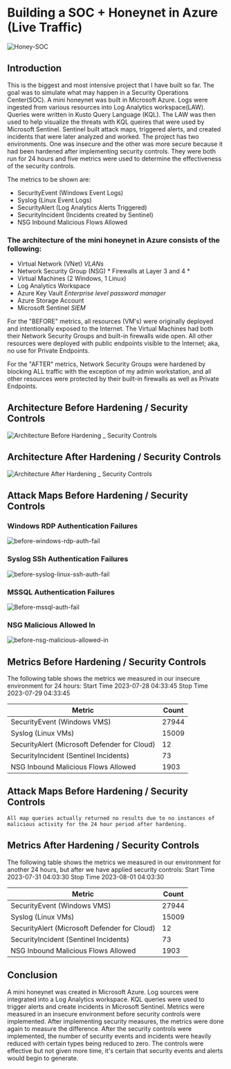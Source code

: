 # Building a SOC + Honeynet in Azure (Live Traffic)

![Honey-SOC](https://github.com/esteban-flores/Azure-SOC-Honey-Net/assets/60724828/405f0748-dac8-444a-812c-f25ba473ea8a)

## Introduction

This is the biggest and most intensive project that I have built so far. The goal was to simulate what may happen in a Security Operations Center(SOC).
A mini honeynet was built in Microsoft Azure. Logs were ingested from various resources into Log Analytics workspace(LAW). Queries were written in Kusto Query Language (KQL).
The LAW was then used to help visualize the threats with KQL queires that were used by Microsoft Sentinel.
Sentinel built attack maps, triggered alerts, and created incidents that were later analyzed and worked. 
The project has two environments. One was insecure and the other was more secure because it had been hardened after implementing security controls. 
They were both run for 24 hours and five metrics were used to determine the effectiveness of the security controls. <br>

The metrics to be shown are:

- SecurityEvent (Windows Event Logs)
- Syslog (Linux Event Logs)
- SecurityAlert (Log Analytics Alerts Triggered)
- SecurityIncident (Incidents created by Sentinel)
- NSG Inbound Malicious Flows Allowed 
<!-- -AzureNetworkAnalytics_CL (Malicious Flows allowed into our honeynet) -->

### The architecture of the mini honeynet in Azure consists of the following:

- Virtual Network (VNet) *VLANs*
- Network Security Group (NSG) * Firewalls at Layer 3 and 4 *
- Virtual Machines (2 Windows, 1 Linux)
- Log Analytics Workspace
- Azure Key Vault *Enterprise level password manager*
- Azure Storage Account
- Microsoft Sentinel *SIEM*

For the "BEFORE" metrics, all resources (VM's) were originally deployed and intentionally exposed to the Internet.
The Virtual Machines had both their Network Security Groups and built-in firewalls wide open. All other resources were deployed with public endpoints visible to the Internet; aka, no use for Private Endpoints.

For the "AFTER" metrics, Network Security Groups were hardened by blocking ALL traffic with the exception of my admin workstation, and all other resources were protected by their built-in firewalls as well as Private Endpoints.

## Architecture Before Hardening / Security Controls

![Architecture Before Hardening _ Security Controls](https://github.com/esteban-flores/Azure-SOC-Honey-Net/assets/60724828/fc8bf287-b3d6-4ef9-a408-d76d3daba70a)

## Architecture After Hardening / Security Controls

![Architecture After Hardening _ Security Controls](https://github.com/esteban-flores/Azure-SOC-Honey-Net/assets/60724828/ad54d51b-f975-4331-98da-8132b0901d7b)

## Attack Maps Before Hardening / Security Controls

<h3>Windows RDP Authentication Failures</h3>

![before-windows-rdp-auth-fail](https://github.com/esteban-flores/Azure-SOC-Honey-Net/assets/60724828/6c0472c8-3ca1-4237-8091-a5bca2144cb1)<br>

<h3>Syslog SSh Authentication Failures</h3>

![before-syslog-linux-ssh-auth-fail](https://github.com/esteban-flores/Azure-SOC-Honey-Net/assets/60724828/123899df-b4a2-4cac-ae9c-d9c1ca3ada3a)<br>

<h3>MSSQL Authentication Failures</h3>

![Before-mssql-auth-fail](https://github.com/esteban-flores/Azure-SOC-Honey-Net/assets/60724828/52f1e407-a6d5-4d93-9edb-a0c3f528d735)<br>

<h3>NSG Malicious Allowed In</h3>

![before-nsg-malicious-allowed-in](https://github.com/esteban-flores/Azure-SOC-Honey-Net/assets/60724828/cf3ca6cc-6a6d-47fd-a862-126cd4fb25cf)<br>

<!--
  Josh's Maps
![NSG Allowed Inbound Malicious Flows](https://i.imgur.com/1qvswSX.png)<br>
![Linux Syslog Auth Failures](https://i.imgur.com/G1YgZt6.png)<br>
![Windows RDP/SMB Auth Failures](https://i.imgur.com/ESr9Dlv.png)<br>
-->

## Metrics Before Hardening / Security Controls

The following table shows the metrics we measured in our insecure environment for 24 hours:
Start Time 2023-07-28 04:33:45
Stop Time 2023-07-29 04:33:45

| Metric                                                 | Count
| ------------------------------------------------------ | -----
| SecurityEvent (Windows VMS)                            | 27944
| Syslog (Linux VMs)                                     | 15009
| SecurityAlert (Microsoft Defender for Cloud)           | 12
| SecurityIncident (Sentinel Incidents)                  | 73
| NSG Inbound Malicious Flows Allowed                    | 1903

## Attack Maps Before Hardening / Security Controls

```All map queries actually returned no results due to no instances of malicious activity for the 24 hour period after hardening.```

## Metrics After Hardening / Security Controls

The following table shows the metrics we measured in our environment for another 24 hours, but after we have applied security controls:
Start Time 2023-07-31 04:03:30
Stop Time	2023-08-01 04:03:30

| Metric                                                 | Count
| ------------------------------------------------------ | -----
| SecurityEvent (Windows VMS)                            | 27944
| Syslog (Linux VMs)                                     | 15009
| SecurityAlert (Microsoft Defender for Cloud)           | 12
| SecurityIncident (Sentinel Incidents)                  | 73
| NSG Inbound Malicious Flows Allowed                    | 1903

## Conclusion

A mini honeynet was created in Microsoft Azure. Log sources were integrated into a Log Analytics workspace. 
KQL queries were used to trigger alerts and create incidents in Microsoft Sentinel. 
Metrics were measured in an insecure environment before security controls were implemented. After implementing security measures, the metrics were done again to measure the difference. 
After the security controls were implemented, the number of security events and incidents were heavily reduced with certain types being reduced to zero.
The controls were effective but not given more time, it's certain that security events and alerts would begin to generate.
